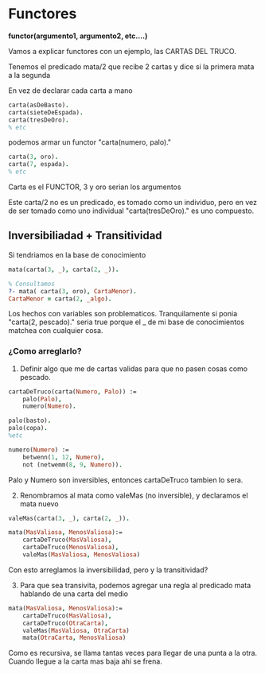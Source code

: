 # Functores

**functor(argumento1, argumento2, etc....)**

Vamos a explicar functores con un ejemplo, las CARTAS DEL TRUCO.

Tenemos el predicado mata/2 que recibe 2 cartas y dice si la primera mata a la segunda

En vez de declarar cada carta a mano

```prolog
carta(asDeBasto).
carta(sieteDeEspada).
carta(tresDeOro).
% etc
```

podemos armar un functor "carta(numero, palo)."

```prolog
carta(3, oro).
carta(7, espada).
% etc
```

Carta es el FUNCTOR, 3 y oro serian los argumentos

Este carta/2 no es un predicado, es tomado como un individuo, pero en vez de ser tomado como uno individual "carta(tresDeOro)." es uno compuesto.

## Inversibiliadad + Transitividad

Si tendriamos en la base de conocimiento

```prolog
mata(carta(3, _), carta(2, _)).

% Consultamos
?- mata( carta(3, oro), CartaMenor).
CartaMenor = carta(2, _algo).
```

Los hechos con variables son problematicos. Tranquilamente si ponia "carta(2, pescado)." seria true porque el _ de mi base de conocimientos matchea con cualquier cosa.

### ¿Como arreglarlo?

1. Definir algo que me de cartas validas para que no pasen cosas como pescado.

```prolog
cartaDeTruco(carta(Numero, Palo)) :=
    palo(Palo),
    numero(Numero).

palo(basto).
palo(copa).
%etc

numero(Numero) :=
    betwenn(1, 12, Numero),
    not (netwemm(8, 9, Numero)).
```

Palo y Numero son inversibles, entonces cartaDeTruco tambien lo sera.

2. Renombramos al mata como valeMas (no inversible), y declaramos el mata nuevo

```prolog
valeMas(carta(3, _), carta(2, _)).

mata(MasValiosa, MenosValiosa):=
    cartaDeTruco(MasValiosa),
    cartaDeTruco(MenosValiosa),
    valeMas(MasValiosa, MenosValiosa)
```

Con esto arreglamos la inversibilidad, pero y la transitividad?

3. Para que sea transivita, podemos agregar una regla al predicado mata hablando de una carta del medio

```prolog
mata(MasValiosa, MenosValiosa):=
    cartaDeTruco(MasValiosa),
    cartaDeTruco(OtraCarta),
    valeMas(MasValiosa, OtraCarta)
    mata(OtraCarta, MenosValiosa)
```

Como es recursiva, se llama tantas veces para llegar de una punta a la otra. Cuando llegue a la carta mas baja ahi se frena.

